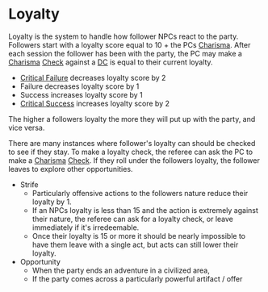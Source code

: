 # Loyalty

Loyalty is the system to handle how follower NPCs react to the party. Followers start with a loyalty score equal to 10 + the PCs [Charisma](../Player%20Character%20Components/Chosen%20Statistics/Charisma.md). After each session the follower has been with the party, the PC may make a [Charisma](../Player%20Character%20Components/Chosen%20Statistics/Charisma.md) [Check](../Game%20Structure/Check.md) against a [DC](../Game%20Structure/DC.md) is equal to their current loyalty. 
- [Critical Failure](../Dice%20Rolls/Critical%20Failure.md) decreases loyalty score by 2
- Failure decreases loyalty score by 1
- Success increases loyalty score by 1
- [Critical Success](../Dice%20Rolls/Critical%20Success.md) increases loyalty score by 2

The higher a followers loyalty the more they will put up with the party, and vice versa.

There are many instances where follower's loyalty can should be checked to see if they stay. To make a loyalty check, the referee can ask the PC to make a [Charisma](../Player%20Character%20Components/Chosen%20Statistics/Charisma.md) [Check](../Game%20Structure/Check.md). If they roll under the followers loyalty, the follower leaves to explore other opportunities.
- Strife
	- Particularly offensive actions to the followers nature reduce their loyalty by 1. 
	- If an NPCs loyalty is less than 15 and the action is extremely against their nature, the referee can ask for a loyalty check, or leave immediately if it's irredeemable. 
	- Once their loyalty is 15 or more it should be nearly impossible to have them leave with a single act, but acts can still lower their loyalty.
- Opportunity
	- When the party ends an adventure in a civilized area, 
	- If the party comes across a particularly powerful artifact / offer